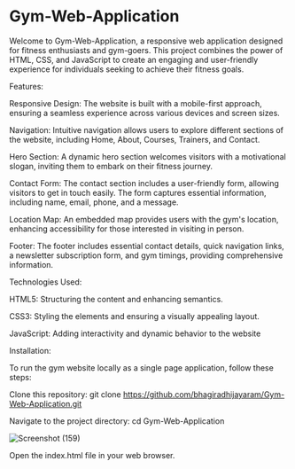 # Gym-Web-Application

Welcome to Gym-Web-Application, a responsive web application designed for fitness enthusiasts and gym-goers. This project combines the power of HTML, CSS, and JavaScript to create an engaging and user-friendly experience for individuals seeking to achieve their fitness goals.

Features:

Responsive Design: The website is built with a mobile-first approach, ensuring a seamless experience across various devices and screen sizes.

Navigation: Intuitive navigation allows users to explore different sections of the website, including Home, About, Courses, Trainers, and Contact.

Hero Section: A dynamic hero section welcomes visitors with a motivational slogan, inviting them to embark on their fitness journey.

Contact Form: The contact section includes a user-friendly form, allowing visitors to get in touch easily. The form captures essential information, including name, email, phone, and a message.

Location Map: An embedded map provides users with the gym's location, enhancing accessibility for those interested in visiting in person.

Footer: The footer includes essential contact details, quick navigation links, a newsletter subscription form, and gym timings, providing comprehensive information.

Technologies Used:

HTML5: Structuring the content and enhancing semantics.

CSS3: Styling the elements and ensuring a visually appealing layout.

JavaScript: Adding interactivity and dynamic behavior to the website

Installation:

To run the gym website locally as a single page application, follow these steps:

Clone this repository: git clone https://github.com/bhagiradhijayaram/Gym-Web-Application.git

Navigate to the project directory: cd Gym-Web-Application

![Screenshot (159)](https://github.com/bhagiradhijayaram/Gym-Web-Application/assets/116064700/9f728b8d-9411-4192-ac0c-b6b519ef4f8b)


Open the index.html file in your web browser.





